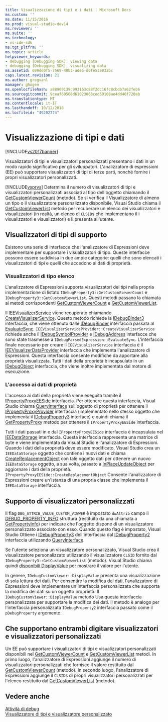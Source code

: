 ```yaml
---
title: Visualizzazione di tipi e i dati | Microsoft Docs
ms.custom: ''
ms.date: 11/15/2016
ms.prod: visual-studio-dev14
ms.reviewer: ''
ms.suite: ''
ms.technology:
- vs-ide-sdk
ms.tgt_pltfrm: ''
ms.topic: article
helpviewer_keywords:
- debugging [Debugging SDK], viewing data
- debugging [Debugging SDK], visualizing data
ms.assetid: 699dd0f5-7569-40b3-ade6-d0fe53e832bc
caps.latest.revision: 21
ms.author: gregvanl
manager: ghogen
ms.openlocfilehash: a88969139c993163c88f2dc16fc8cbdb7a62feb6
ms.sourcegitcommit: 9ceaf69568d61023868ced59108ae4dd46f720ab
ms.translationtype: MT
ms.contentlocale: it-IT
ms.lasthandoff: 10/12/2018
ms.locfileid: "49202774"
---
```

# <a name="visualizing-and-viewing-data"></a>Visualizzazione di tipi e dati
[!INCLUDE[vs2017banner](../../includes/vs2017banner.md)]

Visualizzatori di tipi e visualizzatori personalizzati presentano i dati in un modo rapido significativo per gli sviluppatori. L'analizzatore di espressioni (EE) può supportare visualizzatori di tipi di terze parti, nonché fornire i propri visualizzatori personalizzati.  
  
 [!INCLUDE[vsprvs](../../includes/vsprvs-md.md)] Determina il numero di visualizzatori di tipi e visualizzatori personalizzati associati al tipo dell'oggetto chiamando il [GetCustomViewerCount](../../extensibility/debugger/reference/idebugproperty3-getcustomviewercount.md) (metodo). Se si verifica il Visualizzatore di almeno un tipo o il visualizzatore personalizzato disponibile, Visual Studio chiama il [GetCustomViewerList](../../extensibility/debugger/reference/idebugproperty3-getcustomviewerlist.md) metodo per recuperare un elenco dei visualizzatori e visualizzatori (in realtà, un elenco di `CLSID`s che implementano il i visualizzatori e visualizzatori) e li presenta all'utente.  
  
## <a name="supporting-type-visualizers"></a>Visualizzatori di tipi di supporto  
 Esistono una serie di interfacce che l'analizzatore di Espressioni deve implementare per supportare i visualizzatori di tipo. Queste interfacce possono essere suddivisa in due ampie categorie: quelli che sono elencati i visualizzatori di tipi e quelli che accedono ai dati di proprietà.  
  
### <a name="listing-type-visualizers"></a>Visualizzatori di tipo elenco  
 L'analizzatore di Espressioni supporta visualizzatori dei tipi nella propria implementazione di listato `IDebugProperty3::GetCustomViewerCount` e `IDebugProperty3::GetCustomViewerList`. Questi metodi passano la chiamata ai metodi corrispondenti [GetCustomViewerCount](../../extensibility/debugger/reference/ieevisualizerservice-getcustomviewercount.md) e [GetCustomViewerList](../../extensibility/debugger/reference/ieevisualizerservice-getcustomviewerlist.md).  
  
 Il [IEEVisualizerService](../../extensibility/debugger/reference/ieevisualizerservice.md) viene recuperato chiamando [CreateVisualizerService](../../extensibility/debugger/reference/ieevisualizerserviceprovider-createvisualizerservice.md). Questo metodo richiede la [IDebugBinder3](../../extensibility/debugger/reference/idebugbinder3.md) interfaccia, che viene ottenuto dalle [IDebugBinder](../../extensibility/debugger/reference/idebugbinder.md) interfaccia passata al [EvaluateSync](../../extensibility/debugger/reference/idebugparsedexpression-evaluatesync.md). `IEEVisualizerServiceProvider::CreateVisualizerService` richiede anche il [IDebugSymbolProvider](../../extensibility/debugger/reference/idebugsymbolprovider.md) e [IDebugAddress](../../extensibility/debugger/reference/idebugaddress.md) interfacce che sono state trasmesse a `IDebugParsedExpression::EvaluateSync`. L'interfaccia finale necessario per creare il `IEEVisualizerService` interfaccia è il [IEEVisualizerDataProvider](../../extensibility/debugger/reference/ieevisualizerdataprovider.md) interfaccia che implementa l'analizzatore di Espressioni. Questa interfaccia consente modifiche da apportare alla proprietà visualizzata. Tutti i dati della proprietà è incapsulato in un [IDebugObject](../../extensibility/debugger/reference/idebugobject.md) interfaccia, che viene inoltre implementata dal motore di esecuzione.  
  
### <a name="accessing-property-data"></a>L'accesso ai dati di proprietà  
 L'accesso ai dati della proprietà viene eseguita tramite il [IPropertyProxyEESide](../../extensibility/debugger/reference/ipropertyproxyeeside.md) interfaccia. Per ottenere questa interfaccia, Visual Studio chiama [QueryInterface](http://msdn.microsoft.com/library/62fce95e-aafa-4187-b50b-e6611b74c3b3) sull'oggetto di proprietà per ottenere il [IPropertyProxyProvider](../../extensibility/debugger/reference/ipropertyproxyprovider.md) interfaccia (implementato nello stesso oggetto che implementa il [ IDebugProperty3](../../extensibility/debugger/reference/idebugproperty3.md) interface) e quindi chiama il [GetPropertyProxy](../../extensibility/debugger/reference/ipropertyproxyprovider-getpropertyproxy.md) metodo per ottenere il `IPropertyProxyEESide` interfaccia.  
  
 Tutti i dati passati in e dal `IPropertyProxyEESide` interfaccia è incapsulata nel [IEEDataStorage](../../extensibility/debugger/reference/ieedatastorage.md) interfaccia. Questa interfaccia rappresenta una matrice di byte e viene implementata da Visual Studio e l'analizzatore di Espressioni. Quando i dati della proprietà deve essere modificato, Visual Studio crea un `IEEDataStorage` oggetto che contiene i nuovi dati e chiama [CreateReplacementObject](../../extensibility/debugger/reference/ipropertyproxyeeside-createreplacementobject.md) con tale oggetto dati per ottenere un nuovo `IEEDataStorage` oggetto, a sua volta, passato a [InPlaceUpdateObject](../../extensibility/debugger/reference/ipropertyproxyeeside-inplaceupdateobject.md) per aggiornare i dati della proprietà. `IPropertyProxyEESide::CreateReplacementObject` Consente l'analizzatore di Espressioni creare un'istanza di una propria classe che implementa il `IEEDataStorage` interfaccia.  
  
## <a name="supporting-custom-viewers"></a>Supporto di visualizzatori personalizzati  
 Il flag `DBG_ATTRIB_VALUE_CUSTOM_VIEWER` è impostato `dwAttrib` campo il [DEBUG_PROPERTY_INFO](../../extensibility/debugger/reference/debug-property-info.md) struttura (restituito da una chiamata a [GetPropertyInfo](../../extensibility/debugger/reference/idebugproperty2-getpropertyinfo.md)) per indicare che l'oggetto dispone di un visualizzatore personalizzato associato con esso. Quando questo flag è impostato, Visual Studio Ottiene i [IDebugProperty3](../../extensibility/debugger/reference/idebugproperty3.md) dell'interfaccia dal [IDebugProperty2](../../extensibility/debugger/reference/idebugproperty2.md) interfaccia utilizzando [QueryInterface](http://msdn.microsoft.com/library/62fce95e-aafa-4187-b50b-e6611b74c3b3).  
  
 Se l'utente seleziona un visualizzatore personalizzato, Visual Studio crea il visualizzatore personalizzato utilizzando il visualizzatore `CLSID` fornito dal `IDebugProperty3::GetCustomViewerList` (metodo). Visual Studio chiama quindi [disponibili DisplayValue](../../extensibility/debugger/reference/idebugcustomviewer-displayvalue.md) per mostrare il valore per l'utente.  
  
 In genere, `IDebugCustomViewer::DisplayValue` presenta una visualizzazione di sola lettura dei dati. Per consentire la modifica dei dati, l'analizzatore di Espressioni deve implementare un'interfaccia personalizzata che supporta la modifica dei dati su un oggetto proprietà. Il `IDebugCustomViewer::DisplayValue` metodo Usa questa interfaccia personalizzata per supportare la modifica dei dati. Il metodo è analogo per l'interfaccia personalizzata `IDebugProperty2` interfaccia passato come il `pDebugProperty` argomento.  
  
## <a name="supporting-both-type-visualizers-and-custom-viewers"></a>Che supportano entrambi digitare visualizzatori e visualizzatori personalizzati  
 Un EE può supportare i visualizzatori di tipi e visualizzatori personalizzati disponibili nel [GetCustomViewerCount](../../extensibility/debugger/reference/idebugproperty3-getcustomviewercount.md) e [GetCustomViewerList](../../extensibility/debugger/reference/idebugproperty3-getcustomviewerlist.md) metodi. In primo luogo, l'analizzatore di Espressioni aggiunge il numero di visualizzatori personalizzati che fornisce il valore restituito dal [GetCustomViewerCount](../../extensibility/debugger/reference/ieevisualizerservice-getcustomviewercount.md) (metodo). In secondo luogo, l'analizzatore di Espressioni aggiunge il `CLSID`s di propri visualizzatori personalizzati per l'elenco restituito dal [GetCustomViewerList](../../extensibility/debugger/reference/ieevisualizerservice-getcustomviewerlist.md) (metodo).  
  
## <a name="see-also"></a>Vedere anche  
 [Attività di debug](../../extensibility/debugger/debugging-tasks.md)   
 [Visualizzatore di tipi e visualizzatore personalizzato](../../extensibility/debugger/type-visualizer-and-custom-viewer.md)

